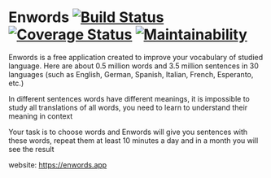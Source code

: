 # Enwords [![Build Status](https://travis-ci.org/enwords/enwords.svg?branch=master)](https://travis-ci.org/enwords/enwords) [![Coverage Status](https://coveralls.io/repos/github/enwords/enwords/badge.svg?branch=master)](https://coveralls.io/github/enwords/enwords?branch=master) [![Maintainability](https://api.codeclimate.com/v1/badges/4dedf52adfa17a628020/maintainability)](https://codeclimate.com/github/enwords/enwords/maintainability)

Enwords is a free application created to improve your vocabulary of studied language. Here are about 0.5 million words and 3.5 million sentences in 30 languages (such as English, German, Spanish, Italian, French, Esperanto, etc.)

In different sentences words have different meanings, it is impossible to study all translations of all words, you need to learn to understand their meaning in context

Your task is to choose words and Enwords will give you sentences with these words, repeat them at least 10 minutes a day and in a month you will see the result

website: https://enwords.app
